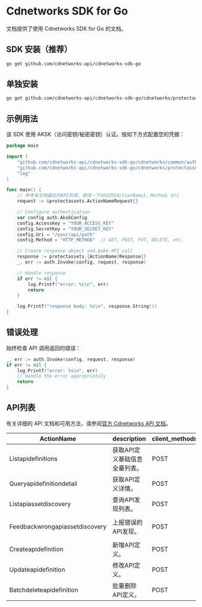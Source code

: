 # Cdnetworks SDK for Go

文档提供了使用 Cdnetworks SDK for Go 的文档。

## SDK 安装（推荐）

```bash
go get github.com/cdnetworks-api/cdnetworks-sdk-go
```

## 单独安装

```bash
go get github.com/cdnetworks-api/cdnetworks-sdk-go/cdnetworks/protectassets
```

## 示例用法

该 SDK 使用 AKSK（访问密钥/秘密密钥）认证。按如下方式配置您的凭据：

```go
package main

import (
    "github.com/cdnetworks-api/cdnetworks-sdk-go/cdnetworks/common/auth"
    "github.com/cdnetworks-api/cdnetworks-sdk-go/cdnetworks/protectassets"
    "log"
)

func main() {
    // 参考本文档最后的API列表，修改一下对应的{ActionName}、Method、Uri
    request := &protectassets.ActionNameRequest{}

    // Configure authentication
    var config auth.AkskConfig
    config.AccessKey = "YOUR_ACCESS_KEY"
    config.SecretKey = "YOUR_SECRET_KEY"
    config.Uri = "/your/api/path"
    config.Method = "HTTP_METHOD"  // GET, POST, PUT, DELETE, etc.

    // Create response object and make API call
    response := protectassets.{ActionName}Response{}
    _, err := auth.Invoke(config, request, response)

    // Handle response
    if err != nil {
        log.Printf("error: %s\n", err)
        return
    }

    log.Printf("response body: %s\n", response.String())
}
```

## 错误处理

始终检查 API 调用返回的错误：

```go
_, err := auth.Invoke(config, request, response)
if err != nil {
    log.Printf("error: %s\n", err)
    // Handle the error appropriately
    return
}
```

## API列表
有关详细的 API 文档和可用方法，请参阅[官方 Cdnetworks API 文档](https://docs.cdnetworks.com/en/cdn/apidocs)。

| ActionName | description | client_methods | uri |
| --- | --- | --- | --- |
| Listapidefinitions | 获取API定义基础信息全量列表。 | POST | /api/v1/sam/api-define/basic/query |
| Queryapidefinitiondetail | 获取API定义详情。 | POST | /api/v1/sam/api-define/detail |
| Listapiassetdiscovery | 查询API发现列表。 | POST | /api/v1/sam/api-discovery/get-list |
| Feedbackwrongapiassetdiscovery | 上报错误的API发现。 | POST | /api/v1/sam/api-discovery/false-marking |
| Createapidefinition | 新增API定义。 | POST | /api/v1/sam/api-define/add |
| Updateapidefinition | 修改API定义。 | POST | /api/v1/sam/api-define/update |
| Batchdeleteapidefinition | 批量删除API定义。 | POST | /api/v1/sam/api-define/delete |